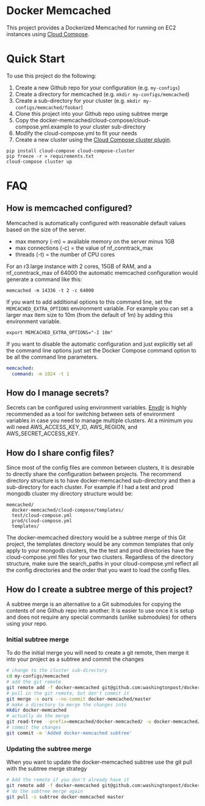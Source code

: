 # Docker Memcached 
This project provides a Dockerized Memcached for running on EC2 instances using [Cloud Compose](http://github.com/cloud-compose).

# Quick Start
To use this project do the following:

1. Create a new Github repo for your configuration (e.g. `my-configs`)
1. Create a directory for memcached (e.g. `mkdir my-configs/memcached`)
1. Create a sub-directory for your cluster (e.g. `mkdir my-configs/memcached/foobar`)
1. Clone this project into your Github repo using subtree merge
1. Copy the docker-memcached/cloud-compose/cloud-compose.yml.example to your cluster sub-directory
1. Modify the cloud-compose.yml to fit your needs
1. Create a new cluster using the [Cloud Compose cluster plugin](https://github.com/cloud-compose/cloud-compose-cluster).
```
pip install cloud-compose cloud-compose-cluster
pip freeze -r > requirements.txt
cloud-compose cluster up
```

# FAQ
## How is memcached configured?
Memcached is automatically configured with reasonable default values based on the size of the server.
* max memory (-m) = available memory on the server minus 1GB
* max connections (-c) = the value of nf_conntrack_max
* threads (-t) = the number of CPU cores

For an r3.large instance with 2 cores, 15GB of RAM, and a nf_conntrack_max of 64000 the automatic memcached configuration would generate a command like this:
```
memcached -m 14336 -t 2 -c 64000
```

If you want to add additional options to this command line, set the `MEMCACHED_EXTRA_OPTIONS` environment variable. For example you can set a larger max item size to 10m (from the default of 1m) by adding this environment variable.
```
export MEMCACHED_EXTRA_OPTIONS="-I 10m"
```

If you want to disable the automatic configuration and just explicitly set all the command line options just set the Docker Compose command option to be all the command line parameters.
```yaml
memcached:
  command: -m 1024 -t 1
```

## How do I manage secrets?
Secrets can be configured using environment variables. [Envdir](https://pypi.python.org/pypi/envdir) is highly recommended as a tool for switching between sets of environment variables in case you need to manage multiple clusters.
At a minimum you will need AWS_ACCESS_KEY_ID, AWS_REGION, and AWS_SECRET_ACCESS_KEY. 

## How do I share config files?
Since most of the config files are common between clusters, it is desirable to directly share the configuration between projects. The recommend directory structure is to have docker-memcached sub-directory and then a sub-directory for each cluster. For example if I had a test and prod mongodb cluster my directory structure would be:

```
memcached/
  docker-memcached/cloud-compose/templates/
  test/cloud-compose.yml
  prod/cloud-compose.yml
  templates/
```

The docker-memcached directory would be a subtree merge of this Git project, the templates directory would be any common templates that only apply to your mongodb clusters, the the test and prod directories have the cloud-compose.yml files for your two clusters. Regardless of the directory structure, make sure the search_paths in your cloud-compose.yml reflect all the config directories and the order that you want to load the config files.

## How do I create a subtree merge of this project?
A subtree merge is an alternative to a Git submodules for copying the contents of one Github repo into another. It is easier to use once it is setup and does not require any special commands (unlike submodules) for others using your repo.

### Initial subtree merge
To do the initial merge you will need to create a git remote, then merge it into your project as a subtree and commit the changes

```bash
# change to the cluster sub-directory
cd my-configs/memcached
# add the git remote
git remote add -f docker-memcached git@github.com:washingtonpost/docker-memcached.git
# pull in the git remote, but don't commit it
git merge -s ours --no-commit docker-memcached/master
# make a directory to merge the changes into
mkdir docker-memcached
# actually do the merge
git read-tree --prefix=memcached/docker-memcached/ -u docker-memcached/master
# commit the changes
git commit -m 'Added docker-memcached subtree'
```

### Updating the subtree merge
When you want to update the docker-memcached subtree use the git pull with the subtree merge strategy

```bash
# Add the remote if you don't already have it
git remote add -f docker-memcached git@github.com:washingtonpost/docker-memcached.git
# do the subtree merge again
git pull -s subtree docker-memcached master
```

